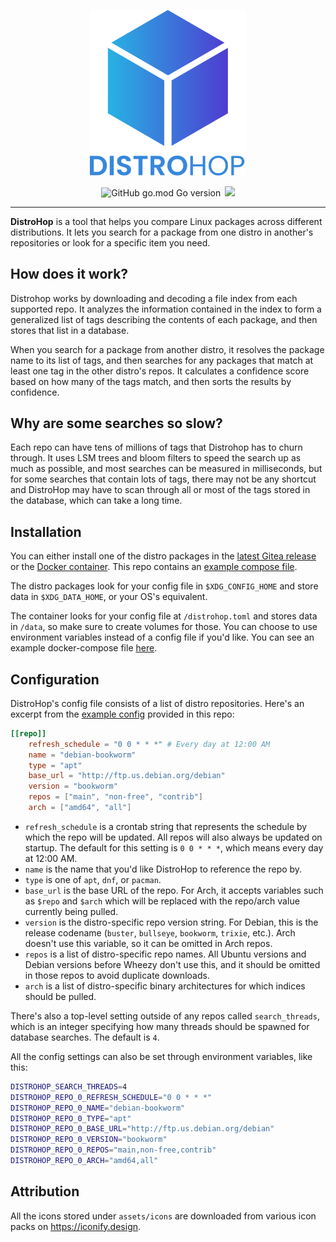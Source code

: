 <p align="center">
    <img width="250" src="assets/logo/distrohop-text-bottom.svg">
</p>
<p align="center">
    <img alt="GitHub go.mod Go version" src="https://img.shields.io/github/go-mod/go-version/Elara6331/distrohop?style=for-the-badge">&thinsp;
    <a href="https://goreportcard.com/report/go.elara.ws/distrohop"><img src="https://goreportcard.com/badge/go.elara.ws/distrohop?style=for-the-badge"></a>
</p>

---

**DistroHop** is a tool that helps you compare Linux packages across different distributions. It lets you search for a package from one distro in another's repositories or look for a specific item you need.

## How does it work?

Distrohop works by downloading and decoding a file index from each supported repo. It analyzes the information contained in the index to form a generalized list of tags describing the contents of each package, and then stores that list in a database.

When you search for a package from another distro, it resolves the package name to its list of tags, and then searches for any packages that match at least one tag in the other distro's repos. It calculates a confidence score based on how many of the tags match, and then sorts the results by confidence.

## Why are some searches so slow?

Each repo can have tens of millions of tags that Distrohop has to churn through. It uses LSM trees and bloom filters to speed the search up as much as possible, and most searches can be measured in milliseconds, but for some searches that contain lots of tags, there may not be any shortcut and DistroHop may have to scan through all or most of the tags stored in the database, which can take a long time.

## Installation

You can either install one of the distro packages in the [latest Gitea release](https://gitea.elara.ws/Elara6331/distrohop/releases/latest) or the [Docker container](https://gitea.elara.ws/elara6331/-/packages/container/distrohop/latest). This repo contains an [example compose file](docker-compose.yml).

The distro packages look for your config file in `$XDG_CONFIG_HOME` and store data in `$XDG_DATA_HOME`, or your OS's equivalent.

The container looks for your config file at `/distrohop.toml` and stores data in `/data`, so make sure to create volumes for those. You can choose to use environment variables instead of a config file if you'd like. You can see an example docker-compose file [here](docker-compose.yml).

## Configuration

DistroHop's config file consists of a list of distro repositories. Here's an excerpt from the [example config](distrohop.toml) provided in this repo:

```toml
[[repo]]
    refresh_schedule = "0 0 * * *" # Every day at 12:00 AM
    name = "debian-bookworm"
    type = "apt"
    base_url = "http://ftp.us.debian.org/debian"
    version = "bookworm"
    repos = ["main", "non-free", "contrib"]
    arch = ["amd64", "all"]
```

- `refresh_schedule` is a crontab string that represents the schedule by which the repo will be updated. All repos will also always be updated on startup. The default for this setting is `0 0 * * *`, which means every day at 12:00 AM.
- `name` is the name that you'd like DistroHop to reference the repo by.
- `type` is one of `apt`, `dnf`, or `pacman`.
- `base_url` is the base URL of the repo. For Arch, it accepts variables such as `$repo` and `$arch` which will be replaced with the repo/arch value currently being pulled.
- `version` is the distro-specific repo version string. For Debian, this is the release codename (`buster`, `bullseye`, `bookworm`, `trixie`, etc.). Arch doesn't use this variable, so it can be omitted in Arch repos.
- `repos` is a list of distro-specific repo names. All Ubuntu versions and Debian versions before Wheezy don't use this, and it should be omitted in those repos to avoid duplicate downloads.
- `arch` is a list of distro-specific binary architectures for which indices should be pulled.

There's also a top-level setting outside of any repos called `search_threads`, which is an integer specifying how many threads should be spawned for database searches. The default is `4`.

All the config settings can also be set through environment variables, like this:

```bash
DISTROHOP_SEARCH_THREADS=4
DISTROHOP_REPO_0_REFRESH_SCHEDULE="0 0 * * *"
DISTROHOP_REPO_0_NAME="debian-bookworm"
DISTROHOP_REPO_0_TYPE="apt"
DISTROHOP_REPO_0_BASE_URL="http://ftp.us.debian.org/debian"
DISTROHOP_REPO_0_VERSION="bookworm"
DISTROHOP_REPO_0_REPOS="main,non-free,contrib"
DISTROHOP_REPO_0_ARCH="amd64,all"
```

## Attribution

All the icons stored under `assets/icons` are downloaded from various icon packs on https://iconify.design.